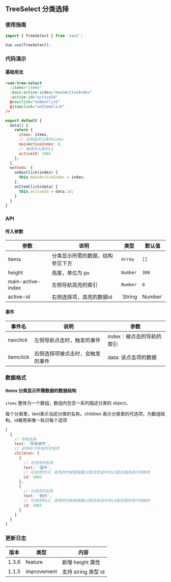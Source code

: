 ## TreeSelect 分类选择

### 使用指南
``` javascript
import { TreeSelect } from 'vant';

Vue.use(TreeSelect);
```

### 代码演示

#### 基础用法


```html
<van-tree-select
  :items="items"
  :main-active-index="mainActiveIndex"
  :active-id="activeId"
  @navclick="onNavClick"
  @itemclick="onItemClick"
/>
```

```javascript
export default {
  data() {
    return {
      items: items,
      // 左侧高亮元素的index
      mainActiveIndex: 0,
      // 被选中元素的id
      activeId: 1001
    };
  },
  methods: {
    onNavClick(index) {
      this.mainActiveIndex = index;
    },
    onItemClick(data) {
      this.activeId = data.id;
    }
  }
}
```

### API

#### 传入参数

| 参数 | 说明 | 类型 | 默认值 |
|-----------|-----------|-----------|-------------|
| items | 分类显示所需的数据，结构参见下方 | `Array` | `[]` |
| height | 高度，单位为 px | `Number` | `300` |
| main-active-index | 左侧导航高亮的索引 | `Number` | `0` |
| active-id | 右侧选择项，高亮的数据id | `String | Number` | `0` |

#### 事件

| 事件名 | 说明 | 参数 |
|-----------|-----------|-----------|
| navclick | 左侧导航点击时，触发的事件 |  index：被点击的导航的索引 |
| itemclick | 右侧选择项被点击时，会触发的事件 | data: 该点击项的数据 |

### 数据格式
#### items 分类显示所需数据的数据结构
`items` 整体为一个数组，数组内包含一系列描述分类的 object。

每个分类里，text表示当前分类的名称。children 表示分类里的可选项，为数组结构，id被用来唯一标识每个选项
```javascript
[
  {
    // 导航名称
    text: '所有城市',
    // 该导航下所有的可选项
    children: [
      {
        // 可选项的名称
        text: '温州',
        // 可选项的id，高亮的时候是根据id是否和选中的id是否相同进行判断的
        id: 1002
      },
      {
        // 可选项的名称
        text: '杭州',
        // 可选项的id，高亮的时候是根据id是否和选中的id是否相同进行判断的
        id: 1001
      }
    ]
  }
]
```

### 更新日志

| 版本 | 类型 | 内容 |
|-----------|-----------|-----------|
| 1.3.6 | feature | 新增 height 属性 |
| 1.1.5 | improvement | 支持 string 类型 id |
